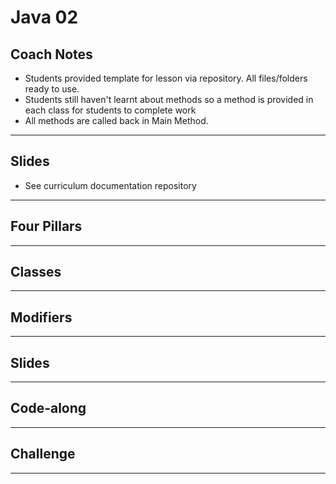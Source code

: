 # Java 02

## Coach Notes
- Students provided template for lesson via repository.  All files/folders ready to use.
- Students still haven't learnt about methods so a method is provided in each class for students to complete work
- All methods are called back in Main Method.
---

## Slides
- See curriculum documentation repository
---

## Four Pillars


---
## Classes

---

## Modifiers

---

## Slides

---

## Code-along


---
## Challenge

---